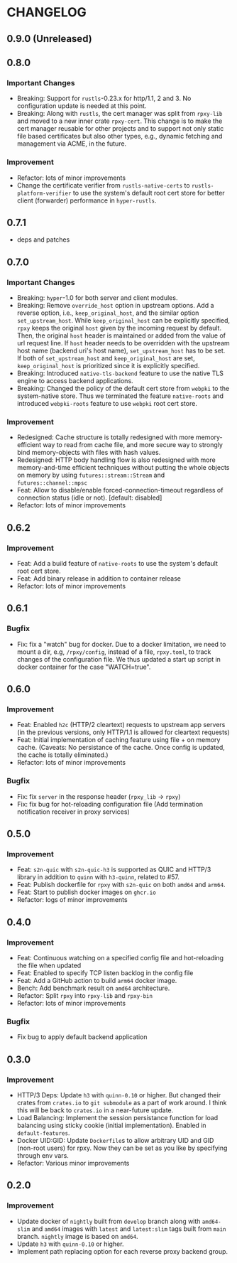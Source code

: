 # CHANGELOG

## 0.9.0 (Unreleased)

## 0.8.0

### Important Changes

- Breaking: Support for `rustls`-0.23.x for http/1.1, 2 and 3. No configuration update is needed at this point.
- Breaking: Along with `rustls`, the cert manager was split from `rpxy-lib` and moved to a new inner crate `rpxy-cert`. This change is to make the cert manager reusable for other projects and to support not only static file based certificates but also other types, e.g., dynamic fetching and management via ACME, in the future.

### Improvement

- Refactor: lots of minor improvements
- Change the certificate verifier from `rustls-native-certs` to `rustls-platform-verifier` to use the system's default root cert store for better client (forwarder) performance in `hyper-rustls`.

## 0.7.1

- deps and patches

## 0.7.0

### Important Changes

- Breaking: `hyper`-1.0 for both server and client modules.
- Breaking: Remove `override_host` option in upstream options. Add a reverse option, i.e., `keep_original_host`, and the similar option `set_upstream_host`. While `keep_original_host` can be explicitly specified, `rpxy` keeps the original `host` given by the incoming request by default. Then, the original `host` header is maintained or added from the value of url request line. If `host` header needs to be overridden with the upstream host name (backend uri's host name), `set_upstream_host` has to be set. If both of `set_upstream_host` and `keep_original_host` are set, `keep_original_host` is prioritized since it is explicitly specified.
- Breaking: Introduced `native-tls-backend` feature to use the native TLS engine to access backend applications.
- Breaking: Changed the policy of the default cert store from `webpki` to the system-native store. Thus we terminated the feature `native-roots` and introduced `webpki-roots` feature to use `webpki` root cert store.

### Improvement

- Redesigned: Cache structure is totally redesigned with more memory-efficient way to read from cache file, and more secure way to strongly bind memory-objects with files with hash values.
- Redesigned: HTTP body handling flow is also redesigned with more memory-and-time efficient techniques without putting the whole objects on memory by using `futures::stream::Stream` and `futures::channel::mpsc`
- Feat: Allow to disable/enable forced-connection-timeout regardless of connection status (idle or not). [default: disabled]
- Refactor: lots of minor improvements

## 0.6.2

### Improvement

- Feat: Add a build feature of `native-roots` to use the system's default root cert store.
- Feat: Add binary release in addition to container release
- Refactor: lots of minor improvements

## 0.6.1

### Bugfix

- Fix: fix a "watch" bug for docker. Due to a docker limitation, we need to mount a dir, e.g, `/rpxy/config`, instead of a file, `rpxy.toml`, to track changes of the configuration file. We thus updated a start up script in docker container for the case "WATCH=true".

## 0.6.0

### Improvement

- Feat: Enabled `h2c` (HTTP/2 cleartext) requests to upstream app servers (in the previous versions, only HTTP/1.1 is allowed for cleartext requests)
- Feat: Initial implementation of caching feature using file + on memory cache. (Caveats: No persistance of the cache. Once config is updated, the cache is totally eliminated.)
- Refactor: lots of minor improvements

### Bugfix

- Fix: fix `server` in the response header (`rpxy_lib` -> `rpxy`)
- Fix: fix bug for hot-reloading configuration file (Add termination notification receiver in proxy services)

## 0.5.0

### Improvement

- Feat: `s2n-quic` with `s2n-quic-h3` is supported as QUIC and HTTP/3 library in addition to `quinn` with `h3-quinn`, related to #57.
- Feat: Publish dockerfile for `rpxy` with `s2n-quic` on both `amd64` and `arm64`.
- Feat: Start to publish docker images on `ghcr.io`
- Refactor: logs of minor improvements

## 0.4.0

### Improvement

- Feat: Continuous watching on a specified config file and hot-reloading the file when updated
- Feat: Enabled to specify TCP listen backlog in the config file
- Feat: Add a GitHub action to build `arm64` docker image.
- Bench: Add benchmark result on `amd64` architecture.
- Refactor: Split `rpxy` into `rpxy-lib` and `rpxy-bin`
- Refactor: lots of minor improvements

### Bugfix

- Fix bug to apply default backend application

## 0.3.0

### Improvement

- HTTP/3 Deps: Update `h3` with `quinn-0.10` or higher. But changed their crates from `crates.io` to `git submodule` as a part of work around. I think this will be back to `crates.io` in a near-future update.
- Load Balancing: Implement the session persistance function for load balancing using sticky cookie (initial implementation). Enabled in `default-features`.
- Docker UID:GID: Update `Dockerfile`s to allow arbitrary UID and GID (non-root users) for rpxy. Now they can be set as you like by specifying through env vars.
- Refactor: Various minor improvements

## 0.2.0

### Improvement

- Update docker of `nightly` built from `develop` branch along with `amd64-slim` and `amd64` images with `latest` and `latest:slim` tags built from `main` branch. `nightly` image is based on `amd64`.
- Update `h3` with `quinn-0.10` or higher.
- Implement path replacing option for each reverse proxy backend group.
